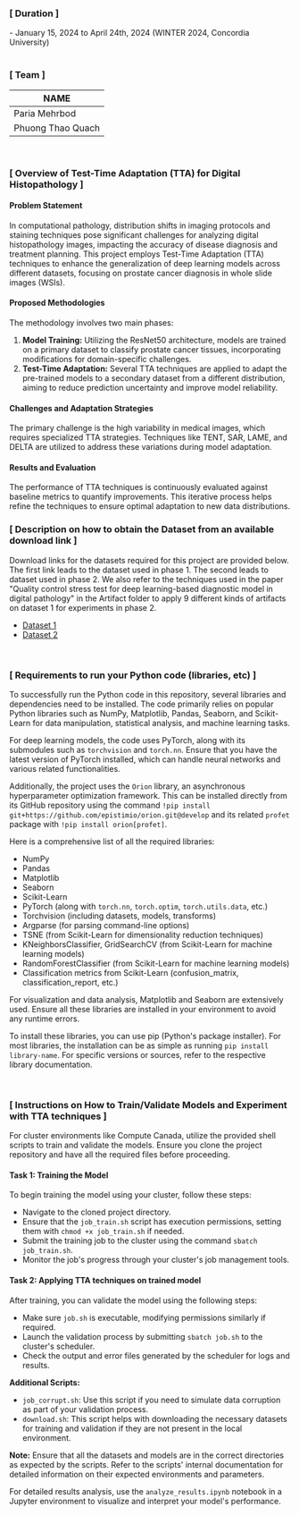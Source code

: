 <h3>[ Duration ]</h3>
- January 15, 2024 to April 24th, 2024 (WINTER 2024, Concordia University)


<br>
<br>

<h3>[ Team ]</h3>

| NAME |
| --- |
| Paria Mehrbod | 
| Phuong Thao Quach |

<br>

<h3>[ Overview of Test-Time Adaptation (TTA) for Digital Histopathology ]</h3>

<h4>Problem Statement</h4>
<p>
  In computational pathology, distribution shifts in imaging protocols and staining techniques pose significant challenges for analyzing digital histopathology images, impacting the accuracy of disease diagnosis and treatment planning. This project employs Test-Time Adaptation (TTA) techniques to enhance the generalization of deep learning models across different datasets, focusing on prostate cancer diagnosis in whole slide images (WSIs).
</p>

<h4>Proposed Methodologies</h4>
<p>
  The methodology involves two main phases:
</p>
<ol>
  <li>
    <strong>Model Training:</strong> Utilizing the ResNet50 architecture, models are trained on a primary dataset to classify prostate cancer tissues, incorporating modifications for domain-specific challenges.
  </li>
  <li>
    <strong>Test-Time Adaptation:</strong> Several TTA techniques are applied to adapt the pre-trained models to a secondary dataset from a different distribution, aiming to reduce prediction uncertainty and improve model reliability.
  </li>
</ol>

<h4>Challenges and Adaptation Strategies</h4>
<p>
  The primary challenge is the high variability in medical images, which requires specialized TTA strategies. Techniques like TENT, SAR, LAME, and DELTA are utilized to address these variations during model adaptation.
</p>

<h4>Results and Evaluation</h4>
<p>
  The performance of TTA techniques is continuously evaluated against baseline metrics to quantify improvements. This iterative process helps refine the techniques to ensure optimal adaptation to new data distributions.
</p>


<h3>[ Description on how to obtain the Dataset from an available download link ]</h3>
<p>
  Download links for the datasets required for this project are provided below. The first link leads to the dataset used in phase 1. The second leads to dataset used in phase 2. We also refer to the techniques used in the paper "Quality control stress test for deep learning-based diagnostic model in digital pathology" in the Artifact folder to apply 9 different kinds of artifacts on dataset 1 for experiments in phase 2. 
</p>
<ul>
  <li>
    <a href="https://zenodo.org/records/4789576/files/02_training_native.tar?download=1">Dataset 1</a>
  </li>
  <li>
    <a href="https://zenodo.org/records/4789576/files/01_case_western_native.tar?download=1">Dataset 2</a>
  </li>
</ul>
<br>

<h3>[ Requirements to run your Python code (libraries, etc) ]</h3>
  <p>
  To successfully run the Python code in this repository, several libraries and dependencies need to be installed. The code primarily relies on popular Python libraries such as NumPy, Matplotlib, Pandas, Seaborn, and Scikit-Learn for data manipulation, statistical analysis, and machine learning tasks.
</p>
<p>
  For deep learning models, the code uses PyTorch, along with its submodules such as <code>torchvision</code> and <code>torch.nn</code>. Ensure that you have the latest version of PyTorch installed, which can handle neural networks and various related functionalities.
</p>
<p>
  Additionally, the project uses the <code>Orion</code> library, an asynchronous hyperparameter optimization framework. This can be installed directly from its GitHub repository using the command <code>!pip install git+https://github.com/epistimio/orion.git@develop</code> and its related <code>profet</code> package with <code>!pip install orion[profet]</code>.
</p>
<p>Here is a comprehensive list of all the required libraries:</p>
<ul>
  <li>NumPy</li>
  <li>Pandas</li>
  <li>Matplotlib</li>
  <li>Seaborn</li>
  <li>Scikit-Learn</li>
  <li>PyTorch (along with <code>torch.nn</code>, <code>torch.optim</code>, <code>torch.utils.data</code>, etc.)</li>
  <li>Torchvision (including datasets, models, transforms)</li>
  <li>Argparse (for parsing command-line options)</li>
  <li>TSNE (from Scikit-Learn for dimensionality reduction techniques)</li>
  <li>KNeighborsClassifier, GridSearchCV (from Scikit-Learn for machine learning models)</li>
  <li>RandomForestClassifier (from Scikit-Learn for machine learning models)</li>
  <li>Classification metrics from Scikit-Learn (confusion_matrix, classification_report, etc.)</li>
</ul>
<p>
  For visualization and data analysis, Matplotlib and Seaborn are extensively used. Ensure all these libraries are installed in your environment to avoid any runtime errors.
</p>
<p>
  To install these libraries, you can use pip (Python's package installer). For most libraries, the installation can be as simple as running <code>pip install library-name</code>. For specific versions or sources, refer to the respective library documentation.
</p>

<br>
<h3>[ Instructions on How to Train/Validate Models and Experiment with TTA techniques ]</h3>

<p>For cluster environments like Compute Canada, utilize the provided shell scripts to train and validate the models. Ensure you clone the project repository and have all the required files before proceeding.</p>
    
<h4>Task 1: Training the Model</h4>
<p> To begin training the model using your cluster, follow these steps:</p>
<ul>
  <li>Navigate to the cloned project directory.</li>
  <li>Ensure that the <code>job_train.sh</code> script has execution permissions, setting them with <code>chmod +x job_train.sh</code> if needed.</li>
  <li>Submit the training job to the cluster using the command <code>sbatch job_train.sh</code>.</li>
  <li>Monitor the job's progress through your cluster's job management tools.</li>
</ul>

<h4>Task 2: Applying TTA techniques on trained model</h4>
<p>After training, you can validate the model using the following steps:</p>
<ul>
  <li>Make sure <code>job.sh</code> is executable, modifying permissions similarly if required.</li>
  <li>Launch the validation process by submitting <code>sbatch job.sh</code> to the cluster's scheduler.</li>
  <li>Check the output and error files generated by the scheduler for logs and results.</li>
</ul>

<p><strong>Additional Scripts:</strong></p>
<ul>
  <li><code>job_corrupt.sh</code>: Use this script if you need to simulate data corruption as part of your validation process.</li>
  <li><code>download.sh</code>: This script helps with downloading the necessary datasets for training and validation if they are not present in the local environment.</li>
</ul>

<p><strong>Note:</strong> Ensure that all the datasets and models are in the correct directories as expected by the scripts. Refer to the scripts' internal documentation for detailed information on their expected environments and parameters.</p>

<p>For detailed results analysis, use the <code>analyze_results.ipynb</code> notebook in a Jupyter environment to visualize and interpret your model's performance.</p>

